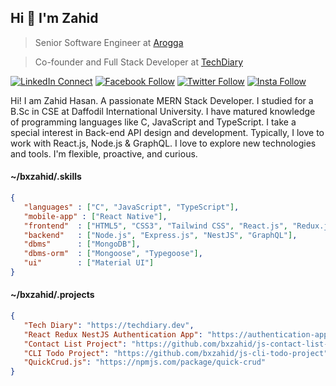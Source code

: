## Hi 👋 I'm Zahid

> Senior Software Engineer at [Arogga](https://www.arogga.com)

> Co-founder and Full Stack Developer at [TechDiary](https://techdiary.dev)

[![LinkedIn Connect](https://img.shields.io/badge/%20-Connect-black?color=14171A&labelColor=212121&logo=linkedin&logoColor=ffffff)](https://www.linkedin.com/in/bxzahid/)
[![Facebook Follow](https://img.shields.io/badge/%20-Follow-black?color=14171A&labelColor=1976d2&logo=facebook&logoColor=ffffff)](https://www.facebook.com/bxzahid/)
[![Twitter Follow](https://img.shields.io/badge/dynamic/json.svg?color=14171A&labelColor=37474f&logo=twitter&logoColor=4fc3f7&label=&query=%24[0].followers_count&url=https%3A%2F%2Fcdn.syndication.twimg.com%2Fwidgets%2Ffollowbutton%2Finfo.json%3Fscreen_names%3Dbxzahid&suffix=%20Followers)](https://www.x.com/bxzahid)
[![Insta Follow](https://img.shields.io/badge/%20-Follow-black?color=14171A&labelColor=d81b60&logo=instagram&logoColor=ffffff)](https://www.instagram.com/bxzahid/)

Hi! I am Zahid Hasan. A passionate MERN Stack Developer. I studied for a B.Sc in CSE at Daffodil International University. I have matured knowledge of programming languages like C, JavaScript and TypeScript. I take a special interest in Back-end API design and development. Typically, I love to work with React.js, Node.js & GraphQL. I love to explore new technologies and tools. I'm flexible, proactive, and curious.

#### ~/bxzahid/.skills

```json
{
   "languages" : ["C", "JavaScript", "TypeScript"],
   "mobile-app" : ["React Native"],
   "frontend"  : ["HTML5", "CSS3", "Tailwind CSS", "React.js", "Redux.js", "Easy Peasy", "Next.js", "Gatsby.js", "Apollo GraphQL"],
   "backend"   : ["Node.js", "Express.js", "NestJS", "GraphQL"],
   "dbms"      : ["MongoDB"],
   "dbms-orm"  : ["Mongoose", "Typegoose"],
   "ui"        : ["Material UI"]
}     
```

#### ~/bxzahid/.projects

```json
{
   "Tech Diary": "https://techdiary.dev",
   "React Redux NestJS Authentication App": "https://authentication-app.netlify.app",
   "Contact List Project": "https://github.com/bxzahid/js-contact-list-project",
   "CLI Todo Project": "https://github.com/bxzahid/js-cli-todo-project",
   "QuickCrud.js": "https://npmjs.com/package/quick-crud"
}
```
